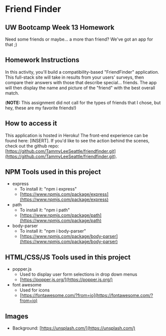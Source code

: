 # Friend Finder
## UW Bootcamp Week 13 Homework

Need some friends or maybe... a more than friend? We've got an app for that ;)

## Homework Instructions
In this activity, you'll build a compatibility-based "FriendFinder" application. This full-stack site will take in results from your users' surveys, then compare their answers with those that describe special... friends. The app will then display the name and picture of the "friend" with the best overall match.

(**NOTE:** This assignment did not call for the types of friends that I chose, but hey, these are my favorite friends!)

## How to access it
This application is hosted in Heroku! The front-end experience can be found here: [INSERT]. If you'd like to see the action behind the scenes, check out the github repo: [https://github.com/TammyLeeSeattle/friendfinder.git](https://github.com/TammyLeeSeattle/friendfinder.git).

## NPM Tools used in this project

- express
  - To install it: "npm i express"
  - [https://www.npmjs.com/package/express](https://www.npmjs.com/package/express)
- path
  - To install it: "npm i path"
  - [https://www.npmjs.com/package/path](https://www.npmjs.com/package/path)
- body-parser
  - To install it: "npm i body-parser"
  - [https://www.npmjs.com/package/body-parser](https://www.npmjs.com/package/body-parser)

## HTML/CSS/JS Tools used in this project
- popper.js
  - Used to display user form selections in drop down menus
  - [https://popper.js.org/](https://popper.js.org/)
- font awesome
  - Used for icons
  - [https://fontawesome.com/?from=io](https://fontawesome.com/?from=io)
## Images
  - Background: [https://unsplash.com/](https://unsplash.com/)